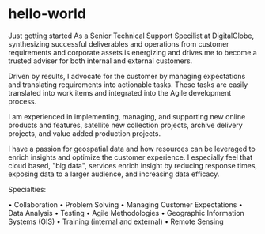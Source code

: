 # hello-world
Just getting started
As a Senior Technical Support Specilist at DigitalGlobe, synthesizing successful deliverables and operations from customer requirements and corporate assets is energizing and drives me to become a trusted adviser for both internal and external customers. 

Driven by results, I advocate for the customer by managing expectations and translating requirements into actionable tasks. These tasks are easily translated into work items and integrated into the Agile development process. 

I am experienced in implementing, managing, and supporting new online products and features, satellite new collection projects, archive delivery projects, and value added production projects. 

I have a passion for geospatial data and how resources can be leveraged to enrich insights and optimize the customer experience. I especially feel that cloud based, "big data", services enrich insight by reducing response times, exposing data to a larger audience, and increasing data efficacy.

Specialties: 

• Collaboration
• Problem Solving
• Managing Customer Expectations
• Data Analysis
• Testing
• Agile Methodologies
• Geographic Information Systems (GIS) 
• Training (internal and external)
• Remote Sensing
